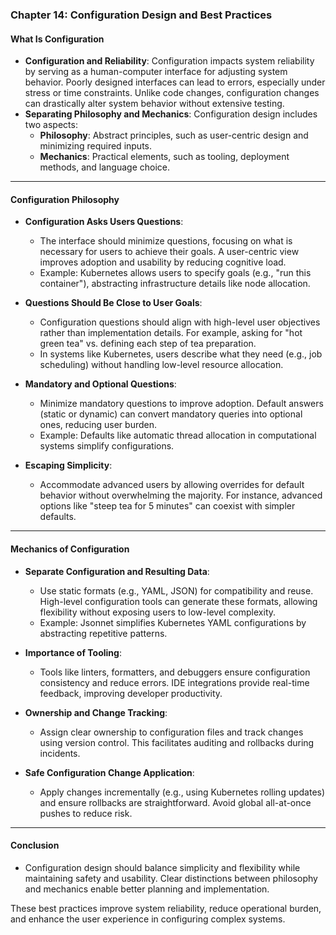 ### Chapter 14: Configuration Design and Best Practices

#### **What Is Configuration**

- **Configuration and Reliability**: Configuration impacts system reliability by serving as a human-computer interface for adjusting system behavior. Poorly designed interfaces can lead to errors, especially under stress or time constraints. Unlike code changes, configuration changes can drastically alter system behavior without extensive testing.
- **Separating Philosophy and Mechanics**: Configuration design includes two aspects:
  - **Philosophy**: Abstract principles, such as user-centric design and minimizing required inputs.
  - **Mechanics**: Practical elements, such as tooling, deployment methods, and language choice.

---

#### **Configuration Philosophy**

- **Configuration Asks Users Questions**:
  - The interface should minimize questions, focusing on what is necessary for users to achieve their goals. A user-centric view improves adoption and usability by reducing cognitive load.
  - Example: Kubernetes allows users to specify goals (e.g., "run this container"), abstracting infrastructure details like node allocation.

- **Questions Should Be Close to User Goals**:
  - Configuration questions should align with high-level user objectives rather than implementation details. For example, asking for "hot green tea" vs. defining each step of tea preparation.
  - In systems like Kubernetes, users describe what they need (e.g., job scheduling) without handling low-level resource allocation.

- **Mandatory and Optional Questions**:
  - Minimize mandatory questions to improve adoption. Default answers (static or dynamic) can convert mandatory queries into optional ones, reducing user burden.
  - Example: Defaults like automatic thread allocation in computational systems simplify configurations.

- **Escaping Simplicity**:
  - Accommodate advanced users by allowing overrides for default behavior without overwhelming the majority. For instance, advanced options like "steep tea for 5 minutes" can coexist with simpler defaults.

---

#### **Mechanics of Configuration**

- **Separate Configuration and Resulting Data**:
  - Use static formats (e.g., YAML, JSON) for compatibility and reuse. High-level configuration tools can generate these formats, allowing flexibility without exposing users to low-level complexity.
  - Example: Jsonnet simplifies Kubernetes YAML configurations by abstracting repetitive patterns.

- **Importance of Tooling**:
  - Tools like linters, formatters, and debuggers ensure configuration consistency and reduce errors. IDE integrations provide real-time feedback, improving developer productivity.

- **Ownership and Change Tracking**:
  - Assign clear ownership to configuration files and track changes using version control. This facilitates auditing and rollbacks during incidents.

- **Safe Configuration Change Application**:
  - Apply changes incrementally (e.g., using Kubernetes rolling updates) and ensure rollbacks are straightforward. Avoid global all-at-once pushes to reduce risk.

---

#### **Conclusion**
- Configuration design should balance simplicity and flexibility while maintaining safety and usability. Clear distinctions between philosophy and mechanics enable better planning and implementation. 

These best practices improve system reliability, reduce operational burden, and enhance the user experience in configuring complex systems.